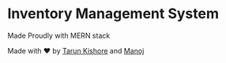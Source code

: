 # Inventory Management System

Made Proudly with MERN stack

Made with :heart: by [Tarun Kishore](https://github.com/tarunkishore2303/) and [Manoj](https://github.com/manoj-arunachalam)
